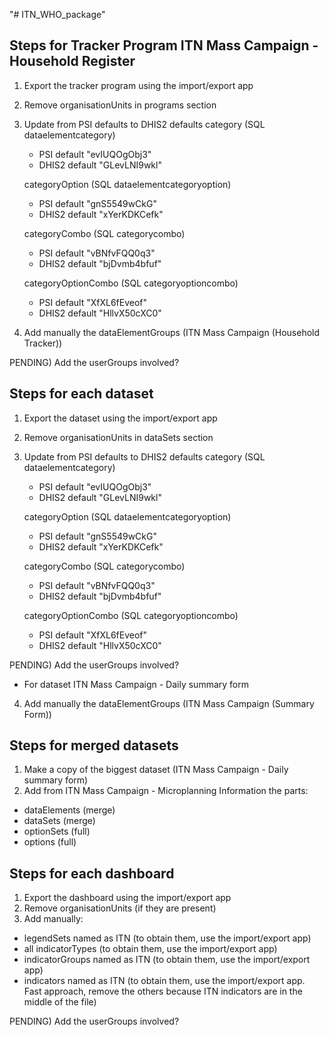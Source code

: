 "# ITN_WHO_package" 

Steps for Tracker Program ITN Mass Campaign - Household Register
----------------------------------------------------------------

1) Export the tracker program using the import/export app
2) Remove organisationUnits in programs section
3) Update from PSI defaults to DHIS2 defaults
	category (SQL dataelementcategory)
	  - PSI default "evIUQOgObj3"
	  - DHIS2 default "GLevLNI9wkl"

	categoryOption (SQL dataelementcategoryoption)
	  - PSI default "gnS5549wCkG"
	  - DHIS2 default "xYerKDKCefk"

	categoryCombo (SQL categorycombo)
	  - PSI default "vBNfvFQQ0q3"
	  - DHIS2 default "bjDvmb4bfuf"

	categoryOptionCombo (SQL categoryoptioncombo)
	  - PSI default "XfXL6fEveof"
	  - DHIS2 default "HllvX50cXC0"

4) Add manually the dataElementGroups (ITN Mass Campaign (Household Tracker))

PENDING) Add the userGroups involved?


Steps for each dataset
----------------------------------------------------------------

1) Export the dataset using the import/export app
2) Remove organisationUnits in dataSets section
3) Update from PSI defaults to DHIS2 defaults
	category (SQL dataelementcategory)
	  - PSI default "evIUQOgObj3"
	  - DHIS2 default "GLevLNI9wkl"

	categoryOption (SQL dataelementcategoryoption)
	  - PSI default "gnS5549wCkG"
	  - DHIS2 default "xYerKDKCefk"

	categoryCombo (SQL categorycombo)
	  - PSI default "vBNfvFQQ0q3"
	  - DHIS2 default "bjDvmb4bfuf"

	categoryOptionCombo (SQL categoryoptioncombo)
	  - PSI default "XfXL6fEveof"
	  - DHIS2 default "HllvX50cXC0"

PENDING) Add the userGroups involved?

- For dataset ITN Mass Campaign - Daily summary form
4) Add manually the dataElementGroups (ITN Mass Campaign (Summary Form))


Steps for merged datasets
----------------------------------------------------------------

1) Make a copy of the biggest dataset (ITN Mass Campaign - Daily summary form)
2) Add from ITN Mass Campaign - Microplanning Information the parts:
- dataElements (merge)
- dataSets (merge)
- optionSets (full)
- options (full)


Steps for each dashboard
----------------------------------------------------------------

1) Export the dashboard using the import/export app
2) Remove organisationUnits (if they are present)
3) Add manually:
- legendSets named as ITN (to obtain them, use the import/export app)
- all indicatorTypes (to obtain them, use the import/export app)
- indicatorGroups named as ITN (to obtain them, use the import/export app)
- indicators named as ITN (to obtain them, use the import/export app. Fast approach, remove the others because ITN indicators are in the middle of the file)



PENDING) Add the userGroups involved?
